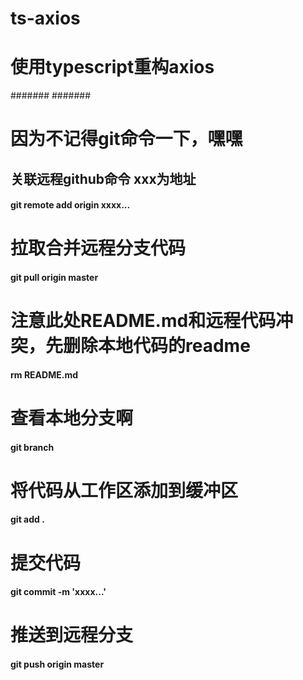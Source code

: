 # ts-axios
# 使用typescript重构axios
#######
#######
######
# 因为不记得git命令一下，嘿嘿
## 关联远程github命令 xxx为地址
#### git remote add origin xxxx...
# 拉取合并远程分支代码
#### git pull origin master
# 注意此处README.md和远程代码冲突，先删除本地代码的readme
#### rm README.md
# 查看本地分支啊
#### git branch
# 将代码从工作区添加到缓冲区
#### git add .
# 提交代码
#### git commit -m 'xxxx...'
# 推送到远程分支
#### git push origin master

